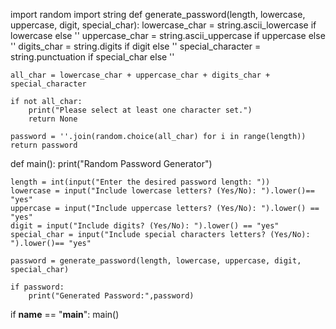 import random
import string
def generate_password(length, lowercase, uppercase, digit, special_char):
    lowercase_char = string.ascii_lowercase if lowercase else ''
    uppercase_char = string.ascii_uppercase if uppercase else ''
    digits_char = string.digits if digit else ''
    special_character = string.punctuation if special_char else ''

    all_char = lowercase_char + uppercase_char + digits_char + special_character

    if not all_char:
        print("Please select at least one character set.")
        return None

    password = ''.join(random.choice(all_char) for i in range(length))
    return password
def main():
    print("Random Password Generator")

    length = int(input("Enter the desired password length: "))
    lowercase = input("Include lowercase letters? (Yes/No): ").lower()== "yes"
    uppercase = input("Include uppercase letters? (Yes/No): ").lower() == "yes"
    digit = input("Include digits? (Yes/No): ").lower() == "yes"
    special_char = input("Include special characters letters? (Yes/No): ").lower()== "yes"

    password = generate_password(length, lowercase, uppercase, digit, special_char)

    if password:
        print("Generated Password:",password)
if __name__ == "__main__":
  main()
